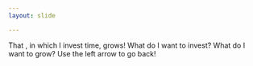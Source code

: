 ```yaml
---
layout: slide

---
```

That , in which I invest time, grows!
What do I want to invest?
What do I want to grow?
Use the left arrow to go back!